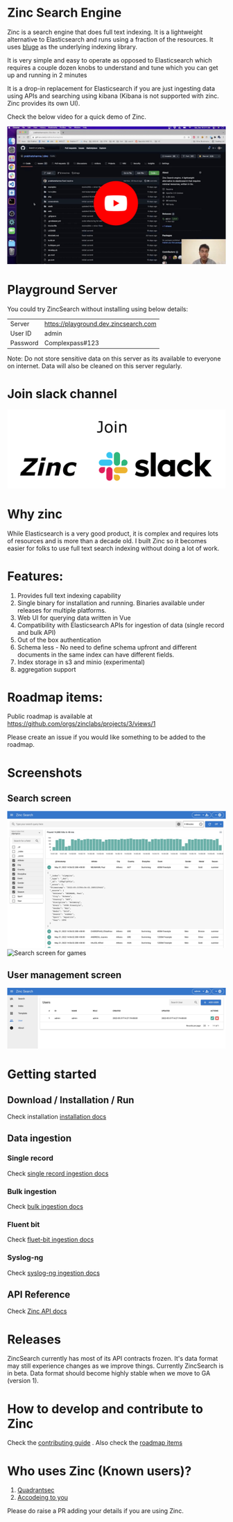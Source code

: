# Zinc Search Engine

Zinc is a search engine that does full text indexing. It is a lightweight alternative to Elasticsearch and runs using a fraction of the resources. It uses [bluge](https://github.com/blugelabs/bluge) as the underlying indexing library.

It is very simple and easy to operate as opposed to Elasticsearch which requires a couple dozen knobs to understand and tune which you can get up and running in 2 minutes

It is a drop-in replacement for Elasticsearch if you are just ingesting data using APIs and searching using kibana (Kibana is not supported with zinc. Zinc provides its own UI).

Check the below video for a quick demo of Zinc.

[![Zinc Youtube](./screenshots/zinc-youtube.jpg)](https://www.youtube.com/watch?v=aZXtuVjt1ow)

# Playground Server

You could try ZincSearch without installing using below details: 

|          |                                        |
-----------|-----------------------------------------
| Server   | https://playground.dev.zincsearch.com  |
| User ID  | admin                                  |
| Password | Complexpass#123                        |

Note: Do not store sensitive data on this server as its available to everyone on internet. Data will also be cleaned on this server regularly.

# Join slack channel

[![Slack](./screenshots/slack.png)](https://join.slack.com/t/zinc-nvh4832/shared_invite/zt-11r96hv2b-UwxUILuSJ1duzl_6mhJwVg)

# Why zinc

  While Elasticsearch is a very good product, it is complex and requires lots of resources and is more than a decade old. I built Zinc so it becomes easier for folks to use full text search indexing without doing a lot of work.

# Features:

1. Provides full text indexing capability
2. Single binary for installation and running. Binaries available under releases for multiple platforms.
3. Web UI for querying data written in Vue
4. Compatibility with Elasticsearch APIs for ingestion of data (single record and bulk API)
5. Out of the box authentication
6. Schema less - No need to define schema upfront and different documents in the same index can have different fields.
7. Index storage in s3 and minio (experimental)
8. aggregation support

# Roadmap items:

Public roadmap is available at https://github.com/orgs/zinclabs/projects/3/views/1

Please create an issue if you would like something to be added to the roadmap.

# Screenshots

## Search screen
![Search screen 1](./screenshots/search_screen.jpg)
![Search screen for games](./screenshots/search_screen_paris.jpg)

## User management screen
![Users screen](./screenshots/users_screen.jpg)

# Getting started


## Download / Installation / Run

Check installation [installation docs](https://docs.zinclabs.io/04_installation/)


## Data ingestion

### Single record

Check [single record ingestion docs](https://docs.zinclabs.io/ingestion/single-record/)

### Bulk ingestion

Check [bulk ingestion docs](https://docs.zinclabs.io/ingestion/bulk-ingestion/#bulk-ingestion)

### Fluent bit

Check [fluet-bit ingestion docs](https://docs.zinclabs.io/ingestion/fluent-bit/)

### Syslog-ng

Check [syslog-ng ingestion docs](https://docs.zinclabs.io/ingestion/syslog-ng/)

## API Reference

Check [Zinc API docs](https://docs.zinclabs.io/API%20Reference/)

# Releases

ZincSearch currently has most of its API contracts frozen. It's data format may still experience changes as we improve things. Currently ZincSearch is in beta. Data format should become highly stable when we move to GA (version 1).

# How to develop and contribute to Zinc

Check the [contributing guide](./CONTRIBUTING.md) . Also check the [roadmap items](https://github.com/orgs/zinclabs/projects/3)

# Who uses Zinc (Known users)?

1. [Quadrantsec](https://quadrantsec.com/)
2. [Accodeing to you](https://accodeing.com/)

Please do raise a PR adding your details if you are using Zinc.



